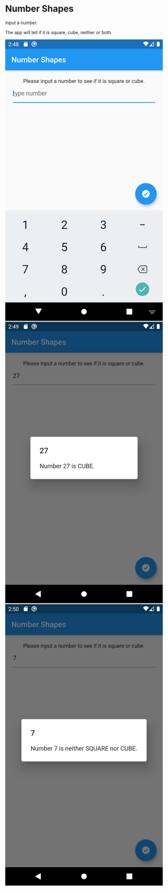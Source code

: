 # Number Shapes

Input a number.

The app will tell if it is square, cube, neither or both.

![Screenshot1](../../screenshots/number_shapes/number_shapes_1.png)
![Screenshot2](../../screenshots/number_shapes/number_shapes_2.png)
![Screenshot3](../../screenshots/number_shapes/number_shapes_3.png)





